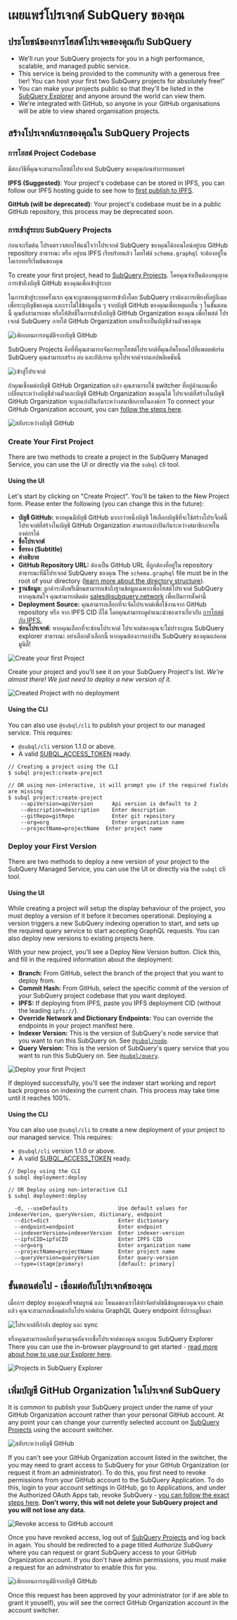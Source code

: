 # เผยแพร่โปรเจกต์ SubQuery ของคุณ

## ประโยชน์ของการโฮสต์โปรเจคของคุณกับ SubQuery

- We'll run your SubQuery projects for you in a high performance, scalable, and managed public service.
- This service is being provided to the community with a generous free tier! You can host your first two SubQuery projects for absolutely free!”
- You can make your projects public so that they'll be listed in the [SubQuery Explorer](https://explorer.subquery.network) and anyone around the world can view them.
- We're integrated with GitHub, so anyone in your GitHub organisations will be able to view shared organisation projects.

## สร้างโปรเจกต์แรกของคุณใน SubQuery Projects

### การโฮสต์ Project Codebase

มีสองวิธีที่คุณจะสามารถโฮสต์โปรเจกต์ SubQuery ของคุณก่อนทำการเผยแพร่

**IPFS (Suggested)**: Your project's codebase can be stored in IPFS, you can follow our IPFS hosting guide to see how to [first publish to IPFS](../run_publish/ipfs.md).

**GitHub (will be deprecated)**: Your project's codebase must be in a public GitHub repository, this process may be deprecated soon.

### การเข้าสู่ระบบ SubQuery Projects

ก่อนจะเริ่มต้น โปรดตรวจสอบให้แน่ใจว่าโปรเจกต์ SubQuery ของคุณได้ออนไลน์อยู่บน GitHub repository สาธารณะ หรือ อยู่บน IPFS เรียบร้อยแล้ว โดยไฟล์ `schema.graphql` จะต้องอยู่ในไดเรกทอรีเริ่มต้นของคุณ

To create your first project, head to [SubQuery Projects](https://project.subquery.network). โดยคุณจำเป็นต้องอนุญาตการเข้าถึงบัญชี GitHub ของคุณเพื่อเข้าสู่ระบบ

ในการเข้าสู่ระบบครั้งแรก คุณจะถูกขออนุญาตการเข้าถึงโดย SubQuery เราต้องการเพียงที่อยู่อีเมลเพื่อระบุบัญชีของคุณ และเราไม่ใช้ข้อมูลอื่น ๆ จากบัญชี GitHub ของคุณเพื่อเหตุผลอื่น ๆ ในขั้นตอนนี้ คุณยังสามารถขอ หรือให้สิทธิ์ในการเข้าถึงบัญชี GitHub Organization ของคุณ เพื่อโพสต์ โปรเจกต์ SubQuery ภายใต้ GitHub Organization แทนที่จะเป็นบัญชีส่วนตัวของคุณ

![เพิกถอนการอนุมัติจากบัญชี GitHub](/assets/img/project_auth_request.png)

SubQuery Projects คือที่ที่คุณสามารถจัดการทุกโฮสต์โปรเจกต์ที่คุณอัพโหลดไปที่แพลตฟอร์ม SubQuery คุณสามารถสร้าง ลบ และอัปเกรด ทุกโปรเจกต์จากแอปพลิเคชันนี้

![เข้าสู่โปรเจกต์](/assets/img/projects-dashboard.png)

ถ้าคุณเชื่อมต่อบัญชี GitHub Organization แล้ว คุณสามารถใช้ switcher ที่อยู่ด้านบนเพื่อเปลี่ยนระหว่างบัญชีส่วนตัวและบัญชี GitHub Organization ของคุณได้ โปรเจกต์ที่สร้างในบัญชี GitHub Organization จะถูกแบ่งปันกันระหว่างสมาชิกภายในองค์กร To connect your GitHub Organization account, you can [follow the steps here](publish.md#add-github-organization-account-to-subquery-projects).

![สลับระหว่างบัญชี GitHub](/assets/img/projects-account-switcher.png)

### Create Your First Project

There are two methods to create a project in the SubQuery Managed Service, you can use the UI or directly via the `subql` cli tool.

#### Using the UI

Let's start by clicking on "Create Project". You'll be taken to the New Project form. Please enter the following (you can change this in the future):

- **บัญชี GitHub:** หากคุณมีบัญชี GitHub มากกว่าหนึ่งบัญชี ให้เลือกบัญชีที่จะใช้สร้างโปรเจ็กต์นี้ โปรเจกต์ที่สร้างในบัญชี GitHub Organization สามารถแบ่งปันกันระหว่างสมาชิกภายในองค์กรได้
- **ชื่อโปรเจกต์**
- **ชื่อรอง (Subtitle)**
- **คำอธิบาย**
- **GitHub Repository URL:** ต้องเป็น GitHub URL ที่ถูกต้องที่อยู่ใน repository สาธารณะที่มีโปรเจกต์ SubQuery ของคุณ The `schema.graphql` file must be in the root of your directory ([learn more about the directory structure](../build/introduction.md#directory-structure)).
- **ฐานข้อมูล:** ลูกค้าระดับพรีเมียมสามารถเข้าถึงฐานข้อมูลเฉพาะเพื่อโฮสต์โปรเจกต์ SubQuery หากคุณสนใจ คุณสามารถติดต่อ [sales@subquery.network](mailto:sales@subquery.network) เพื่อเปิดการตั้งค่านี้
- **Deployment Source:** คุณสามารถเลือกที่จะจัดโปรเจกต์เพื่อใช้งานจาก GitHub repository หรือ จาก IPFS CID ก็ได้ โดยคุณสามารถดูคำแนะนำของเราเกี่ยวกับ [การโฮสต์กับ IPFS.](ipfs.md)
- **ซ่อนโปรเจกต์:** หากคุณเลือกที่จะซ่อนโปรเจกต์ โปรเจกต์ของคุณจะไม่ปรากฎบน SubQuery explorer สาธารณะ อย่าเลือกตัวเลือกนี้ หากคุณต้องการแบ่งปัน SubQuery ของคุณแก่คอมมูนิตี้!

![Create your first Project](/assets/img/projects-create.png)

Create your project and you'll see it on your SubQuery Project's list. _We're almost there! We just need to deploy a new version of it._

![Created Project with no deployment](/assets/img/projects-no-deployment.png)

#### Using the CLI

You can also use `@subql/cli` to publish your project to our managed service. This requires:

- `@subql/cli` version 1.1.0 or above.
- A valid [SUBQL_ACCESS_TOKEN](../run_publish/ipfs.md#prepare-your-subql-access-token) ready.

```shell
// Creating a project using the CLI
$ subql project:create-project

// OR using non-interactive, it will prompt you if the required fields are missing
$ subql project:create-project
    --apiVersion=apiVersion      Api version is default to 2
    --description=description    Enter description
    --gitRepo=gitRepo            Enter git repository
    --org=org                    Enter organization name
    --projectName=projectName  Enter project name
```

### Deploy your First Version

There are two methods to deploy a new version of your project to the SubQuery Managed Service, you can use the UI or directly via the `subql` cli tool.

#### Using the UI

While creating a project will setup the display behaviour of the project, you must deploy a version of it before it becomes operational. Deploying a version triggers a new SubQuery indexing operation to start, and sets up the required query service to start accepting GraphQL requests. You can also deploy new versions to existing projects here.

With your new project, you'll see a Deploy New Version button. Click this, and fill in the required information about the deployment:

- **Branch:** From GitHub, select the branch of the project that you want to deploy from.
- **Commit Hash:** From GitHub, select the specific commit of the version of your SubQuery project codebase that you want deployed.
- **IPFS:** If deploying from IPFS, paste you IPFS deployment CID (without the leading `ipfs://`).
- **Override Network and Dictionary Endpoints:** You can override the endpoints in your project manifest here.
- **Indexer Version:** This is the version of SubQuery's node service that you want to run this SubQuery on. See [`@subql/node`](https://www.npmjs.com/package/@subql/node).
- **Query Version:** This is the version of SubQuery's query service that you want to run this SubQuery on. See [`@subql/query`](https://www.npmjs.com/package/@subql/query).

![Deploy your first Project](https://static.subquery.network/media/projects/projects-first-deployment.png)

If deployed successfully, you'll see the indexer start working and report back progress on indexing the current chain. This process may take time until it reaches 100%.

#### Using the CLI

You can also use `@subql/cli` to create a new deployment of your project to our managed service. This requires:

- `@subql/cli` version 1.1.0 or above.
- A valid [SUBQL_ACCESS_TOKEN](../run_publish/ipfs.md#prepare-your-subql-access-token) ready.

```shell
// Deploy using the CLI
$ subql deployment:deploy

// OR Deploy using non-interactive CLI
$ subql deployment:deploy

  -d, --useDefaults                Use default values for indexerVerion, queryVersion, dictionary, endpoint
  --dict=dict                      Enter dictionary
  --endpoint=endpoint              Enter endpoint
  --indexerVersion=indexerVersion  Enter indexer-version
  --ipfsCID=ipfsCID                Enter IPFS CID
  --org=org                        Enter organization name
  --projectName=projectName        Enter project name
  --queryVersion=queryVersion      Enter query-version
  --type=(stage|primary)           [default: primary]
```

## ขั้นตอนต่อไป - เชื่อมต่อกับโปรเจกต์ของคุณ

เมื่อการ deploy ของคุณเสร็จสมบูรณ์ และ โหนดของเราได้ทำจัดทำดัชนีข้อมูลของคุณจาก chain แล้ว คุณจะสามารถเชื่อมต่อกับโปรเจกต์ผ่าน GraphQL Query endpoint ที่ปรากฎขึ้นมา

![โปรเจกต์ที่กำลัง deploy และ sync](/assets/img/projects-deploy-sync.png)

หรือคุณสามารถคลิกที่จุดสามจุดถัดจากชื่อโปรเจกต์ของคุณ และดูบน SubQuery Explorer There you can use the in-browser playground to get started - [read more about how to use our Explorer here](../run_publish/query.md).

![Projects in SubQuery Explorer](/assets/img/projects-explorer.png)

## เพิ่มบัญชี GitHub Organization ในโปรเจกต์ SubQuery

It is common to publish your SubQuery project under the name of your GitHub Organization account rather than your personal GitHub account. At any point your can change your currently selected account on [SubQuery Projects](https://project.subquery.network) using the account switcher.

![สลับระหว่างบัญชี GitHub](/assets/img/projects-account-switcher.png)

If you can't see your GitHub Organization account listed in the switcher, the you may need to grant access to SubQuery for your GitHub Organization (or request it from an administrator). To do this, you first need to revoke permissions from your GitHub account to the SubQuery Application. To do this, login to your account settings in GitHub, go to Applications, and under the Authorized OAuth Apps tab, revoke SubQuery - [you can follow the exact steps here](https://docs.github.com/en/github/authenticating-to-github/keeping-your-account-and-data-secure/reviewing-your-authorized-applications-oauth). **Don't worry, this will not delete your SubQuery project and you will not lose any data.**

![Revoke access to GitHub account](/assets/img/project_auth_revoke.png)

Once you have revoked access, log out of [SubQuery Projects](https://project.subquery.network) and log back in again. You should be redirected to a page titled _Authorize SubQuery_ where you can request or grant SubQuery access to your GitHub Organization account. If you don't have admin permissions, you must make a request for an adminstrator to enable this for you.

![เพิกถอนการอนุมัติจากบัญชี GitHub](/assets/img/project_auth_request.png)

Once this request has been approved by your administrator (or if are able to grant it youself), you will see the correct GitHub Organization account in the account switcher.
